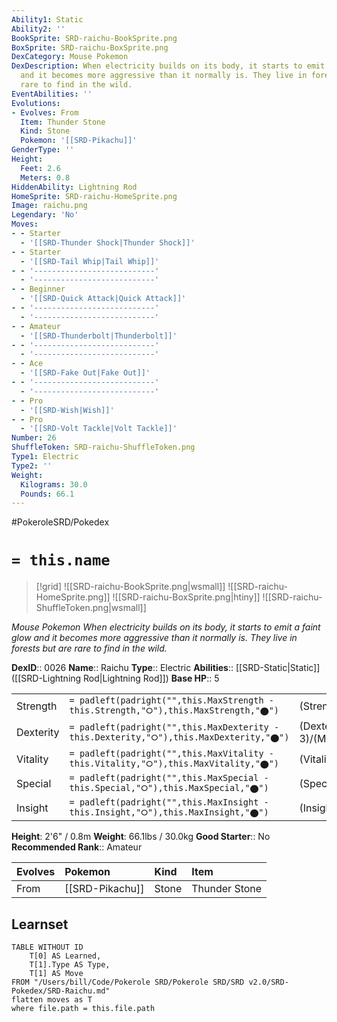 ```yaml
---
Ability1: Static
Ability2: ''
BookSprite: SRD-raichu-BookSprite.png
BoxSprite: SRD-raichu-BoxSprite.png
DexCategory: Mouse Pokemon
DexDescription: When electricity builds on its body, it starts to emit a faint glow
  and it becomes more aggressive than it normally is. They live in forests but are
  rare to find in the wild.
EventAbilities: ''
Evolutions:
- Evolves: From
  Item: Thunder Stone
  Kind: Stone
  Pokemon: '[[SRD-Pikachu]]'
GenderType: ''
Height:
  Feet: 2.6
  Meters: 0.8
HiddenAbility: Lightning Rod
HomeSprite: SRD-raichu-HomeSprite.png
Image: raichu.png
Legendary: 'No'
Moves:
- - Starter
  - '[[SRD-Thunder Shock|Thunder Shock]]'
- - Starter
  - '[[SRD-Tail Whip|Tail Whip]]'
- - '---------------------------'
  - '---------------------------'
- - Beginner
  - '[[SRD-Quick Attack|Quick Attack]]'
- - '---------------------------'
  - '---------------------------'
- - Amateur
  - '[[SRD-Thunderbolt|Thunderbolt]]'
- - '---------------------------'
  - '---------------------------'
- - Ace
  - '[[SRD-Fake Out|Fake Out]]'
- - '---------------------------'
  - '---------------------------'
- - Pro
  - '[[SRD-Wish|Wish]]'
- - Pro
  - '[[SRD-Volt Tackle|Volt Tackle]]'
Number: 26
ShuffleToken: SRD-raichu-ShuffleToken.png
Type1: Electric
Type2: ''
Weight:
  Kilograms: 30.0
  Pounds: 66.1
---
```


#PokeroleSRD/Pokedex

# `= this.name`

> [!grid]
> ![[SRD-raichu-BookSprite.png|wsmall]]
> ![[SRD-raichu-HomeSprite.png]]
> ![[SRD-raichu-BoxSprite.png|htiny]]
> ![[SRD-raichu-ShuffleToken.png|wsmall]]


*Mouse Pokemon*
*When electricity builds on its body, it starts to emit a faint glow and it becomes more aggressive than it normally is. They live in forests but are rare to find in the wild.*

**DexID**:: 0026
**Name**:: Raichu
**Type**:: Electric
**Abilities**:: [[SRD-Static|Static]] ([[SRD-Lightning Rod|Lightning Rod]])
**Base HP**:: 5

|           |                                                                                        |                                          |
| --------- | -------------------------------------------------------------------------------------- | ---------------------------------------- |
| Strength  | `= padleft(padright("",this.MaxStrength - this.Strength,"⭘"),this.MaxStrength,"⬤")`    | (Strength::2)/(MaxStrength::5)   |
| Dexterity | `= padleft(padright("",this.MaxDexterity - this.Dexterity,"⭘"),this.MaxDexterity,"⬤")` | (Dexterity:: 3)/(MaxDexterity::6) |
| Vitality  | `= padleft(padright("",this.MaxVitality - this.Vitality,"⭘"),this.MaxVitality,"⬤")`    | (Vitality::2)/(MaxVitality::4)   |
| Special   | `= padleft(padright("",this.MaxSpecial - this.Special,"⭘"),this.MaxSpecial,"⬤")`       | (Special::3)/(MaxSpecial::6)     |
| Insight   | `= padleft(padright("",this.MaxInsight - this.Insight,"⭘"),this.MaxInsight,"⬤")`       | (Insight::2)/(MaxInsight::5)     |

**Height**: 2'6" / 0.8m
**Weight**: 66.1lbs / 30.0kg
**Good Starter**:: No
**Recommended Rank**:: Amateur

| Evolves   | Pokemon         | Kind   | Item          |
|:----------|:----------------|:-------|:--------------|
| From      | [[SRD-Pikachu]] | Stone  | Thunder Stone |

## Learnset

```dataview
TABLE WITHOUT ID
    T[0] AS Learned,
    T[1].Type AS Type,
    T[1] AS Move
FROM "/Users/bill/Code/Pokerole SRD/Pokerole SRD/SRD v2.0/SRD-Pokedex/SRD-Raichu.md"
flatten moves as T
where file.path = this.file.path
```
